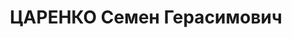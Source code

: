 ---
title: ЦАРЕНКО Семен Герасимович
description: "народився 1903, м. Корюківка Чернігівської обл., \n  прож. м. Вінниця,\
  \ українець, із робітників, освіта початкова, керуючий обласною конторою державного\
  \ банку, одруж. \n  Арешт. 23.09.1937 р. Звинувач. за ст. 54-7, 8, 11 КК УРСР. \n\
  \  За вироком Верховного суду СРСР від 25.10.1937 р. до ВМП \n  розстріляний 26.10.1937\
  \ р. \n  Реабіл. 31.05.1962 р."
---